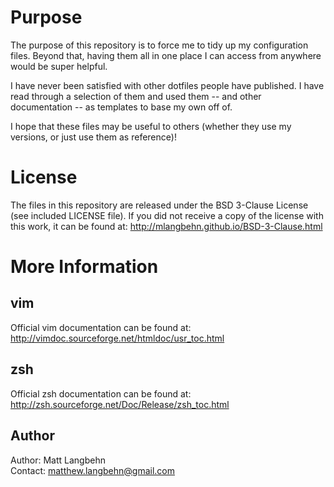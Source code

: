 Purpose
====================
The purpose of this repository is to force me to tidy up my configuration files. Beyond that, having them all in one place I can access from anywhere would be super helpful.

I have never been satisfied with other dotfiles people have published. I have read through a selection of them and used them -- and other documentation -- as templates to base my own off of.

I hope that these files may be useful to others (whether they use my versions, or just use them as reference)!

License
====================

The files in this repository are released under the BSD 3-Clause License (see included LICENSE file). If you did not receive a copy of the license with this work, it can be found at: http://mlangbehn.github.io/BSD-3-Clause.html

More Information
====================

## vim
Official vim documentation can be found at:  
http://vimdoc.sourceforge.net/htmldoc/usr_toc.html

## zsh
Official zsh documentation can be found at:  
http://zsh.sourceforge.net/Doc/Release/zsh_toc.html

## Author
Author: Matt Langbehn  
Contact: matthew.langbehn@gmail.com
